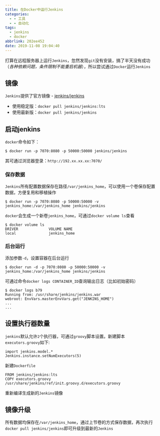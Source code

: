 ```yaml
---
title: 在Docker中运行Jenkins
categories:
  - - 工具
  - - 自动化
tags:
  - jenkins
  - docker
abbrlink: 202ee452
date: 2019-11-08 19:04:40
---
```


打算在远程服务器上运行`Jenkins`，忽然发现`git`没有安装，搞了半天没有成功（*各种依赖问题，条件限制不能重启机器*），所以尝试通过`Docker`运行`Jenkins`

## 镜像

`Jenkins`提供了官方镜像 - [jenkins/jenkins](https://hub.docker.com/r/jenkins/jenkins/)

* 使用稳定版：`docker pull jenkins/jenkins:lts`
* 使用最新版：`docker pull jenkins/jenkins`

## 启动jenkins

`docker`命令如下：

```
$ docker run -p 7070:8080 -p 50000:50000 jenkins/jenkins
```

其可通过浏览器登录：`http://192.xx.xx.xx:7070/`

### 保存数据

`Jenkins`所有配置数据保存在路径`/var/jenkins_home`，可以使用一个卷保存配置数据，方便复用和移植操作

```
$ docker run -p 7070:8080 -p 50000:50000 -v jenkins_home:/var/jenkins_home jenkins/jenkins
```

`docker`会生成一个新卷`jenkins_home`，可通过`docker volume ls`查看

```
$ docker volume ls
DRIVER              VOLUME NAME
local               jenkins_home
```

### 后台运行

添加参数`-d`，设置容器在后台运行

```
$ docker run -d -p 7070:8080 -p 50000:50000 -v jenkins_home:/var/jenkins_home jenkins/jenkins
```

可通过命令`docker logs CONTAINER_ID`查询输出日志（比如初始密码）

```
$ docker logs b79
Running from: /usr/share/jenkins/jenkins.war
webroot: EnvVars.masterEnvVars.get("JENKINS_HOME")
...
...
```

## 设置执行器数量

`jenkins`默认允许`2`个执行器，可通过`groovy`脚本设置。新建脚本`executors.groovy`如下:

```
import jenkins.model.*
Jenkins.instance.setNumExecutors(5)
```

新建`Dockerfile`

```
FROM jenkins/jenkins:lts
COPY executors.groovy /usr/share/jenkins/ref/init.groovy.d/executors.groovy
```

重新编译生成新的`Jenkins`镜像

## 镜像升级

所有数据均保存在`/var/jenkins_home`，通过上节卷的方式保存数据，再次执行`docker pull jenkins/jenkins`即可升级到最新的`Jenkins`